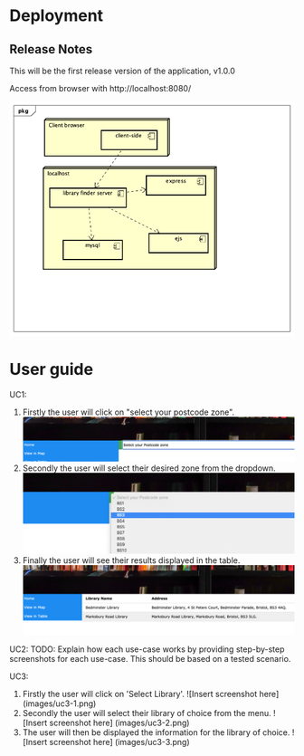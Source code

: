 # Deployment

## Release Notes

This will be the first release version of the application, v1.0.0

Access from browser with http://localhost:8080/

![Insert Deployment diagram here](images/deployment.png)

# User guide
UC1:
1. Firstly the user will click on "select your postcode zone".
![Insert screenshots here](images/uc1-1.png)
2. Secondly the user will select their desired zone from the dropdown. 
![Insert screenshots here](images/uc1-2.png)
3. Finally the user will see their results displayed in the table.
![Insert screenshots here](images/uc1-3.png)

UC2:
TODO: Explain how each use-case works by providing step-by-step screenshots for each use-case. This should be based on a tested scenario.

UC3:
1. Firstly the user will click on 'Select Library'.
![Insert screenshot here] (images/uc3-1.png)
2. Secondly the user will select their library of choice from the menu.
![Insert screenshot here] (images/uc3-2.png)
3. The user will then be displayed the information for the library of choice.
![Insert screenshot here] (images/uc3-3.png)
